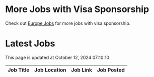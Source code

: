 # More Jobs with Visa Sponsorship

Check out [Europe Jobs](https://github.com/sureshparimi/europejobs#latest-jobs) for more jobs with visa sponsorship.

# Latest Jobs

This page is updated at October 12, 2024 07:10:10

| Job Title | Job Location | Job Link | Job Posted |
| --- | --- | --- | --- |
